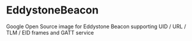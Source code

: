 # EddystoneBeacon
Google Open Source image for Eddystone Beacon supporting UID / URL / TLM / EID frames and GATT service
